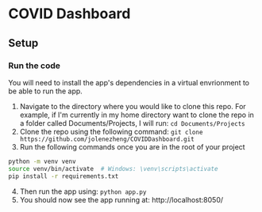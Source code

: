 # COVID Dashboard

## Setup

### Run the code

You will need to install the app's dependencies in a virtual envrionment to be able to run the app.

1. Navigate to the directory where you would like to clone this repo. For example, if I'm currently in my home directory want to clone the repo in a folder called Documents/Projects, I will run: ```cd Documents/Projects```
2. Clone the repo using the following command:
```git clone https://github.com/jolenezheng/COVIDDashboard.git```
3. Run the following commands once you are in the root of your project
```bash
python -m venv venv
source venv/bin/activate  # Windows: \venv\scripts\activate
pip install -r requirements.txt
```
4. Then run the app using: ```python app.py```
5. You should now see the app running at: http://localhost:8050/